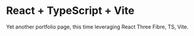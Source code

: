 # React + TypeScript + Vite

Yet another portfolio page, this time leveraging React Three Fibre, TS, Vite.
